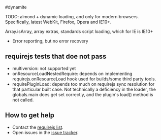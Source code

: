 #dynamite

TODO: almond + dynamic loading, and only for modern browsers. Specifically,
latest WebKit, Firefox, Opera and IE10+.

Array.isArray, array extras, standards script loading, which for IE is IE10+

* Error reporting, but no error recovery


## requirejs tests that doe not pass

* multiversion: not supported yet
* onResourceLoadNestedRequire: depends on implementing requirejs.onResourceLoad
hook used for builds/some third party tools.
* requirePluginLoad: depends too much on requirejs sync resolution for that particular built case. Not technically a deficiency in the loader, the globals.main does get set correctly,
and the plugin's load() method is not called.

## How to get help

* Contact the [requirejs list](https://groups.google.com/group/requirejs).
* Open issues in the [issue tracker](https://github.com/requirejs/dynamite/issues).
